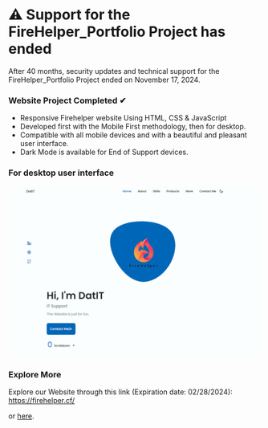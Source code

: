 # ⚠️ Support for the FireHelper_Portfolio Project has ended
After 40 months, security updates and technical support for the FireHelper_Portfolio Project ended on November 17, 2024.

### Website Project Completed ✔
- Responsive Firehelper website Using HTML, CSS & JavaScript
- Developed first with the Mobile First methodology, then for desktop.
- Compatible with all mobile devices and with a beautiful and pleasant user interface.
- Dark Mode is available for End of Support devices.

### For desktop user interface
![Preview1.PNG](/Preview1.PNG)

### Explore More
Explore our Website through this link (Expiration date: 02/28/2024): 
https://firehelper.cf/


or [here](https://datit-026.github.io/FireHelper/).

